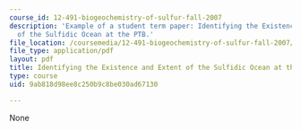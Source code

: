 ```yaml
---
course_id: 12-491-biogeochemistry-of-sulfur-fall-2007
description: 'Example of a student term paper: Identifying the Existence and Extent
  of the Sulfidic Ocean at the PTB.'
file_location: /coursemedia/12-491-biogeochemistry-of-sulfur-fall-2007/9ab818d98ee8c250b9c8be030ad67130_hays.pdf
file_type: application/pdf
layout: pdf
title: Identifying the Existence and Extent of the Sulfidic Ocean at the PTB
type: course
uid: 9ab818d98ee8c250b9c8be030ad67130

---
```

None